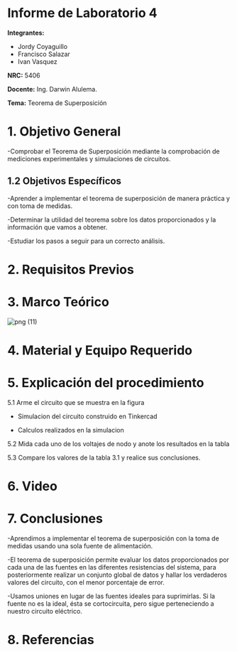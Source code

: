 # Informe de Laboratorio 4
**Integrantes:**

- Jordy Coyaguillo
- Francisco Salazar
- Ivan Vasquez

 **NRC:** 5406
 
 **Docente:** Ing. Darwin Alulema.
 
 **Tema:** Teorema de Superposición
# 1. Objetivo General
-Comprobar el Teorema de Superposición mediante la comprobación de mediciones experimentales y simulaciones de circuitos.

## 1.2 Objetivos Específicos

-Aprender a implementar el teorema de superposición de manera práctica y con  toma de medidas.

-Determinar la utilidad del teorema sobre los datos proporcionados y la información que vamos a obtener.

-Estudiar los pasos a seguir para un correcto análisis.

# 2. Requisitos Previos



# 3. Marco Teórico

![png (11)](https://user-images.githubusercontent.com/85137954/125890671-b5413ca7-e840-41f7-a329-885583a7a186.png)

# 4. Material y Equipo Requerido



# 5. Explicación del procedimiento

5.1 Arme el circuito que se muestra en la figura


- Simulacion del circuito construido en Tinkercad



- Calculos realizados en la simulacion


5.2 Mida cada uno de los voltajes de nodo y anote los resultados en la tabla



5.3 Compare los valores de la tabla 3.1 y realice sus conclusiones.



# 6. Video


# 7. Conclusiones

-Aprendimos a implementar el teorema de superposición con la toma de medidas usando una sola fuente de alimentación.

-El teorema de superposición permite evaluar los datos proporcionados por cada una de las fuentes en las diferentes resistencias del sistema, para posteriormente realizar un conjunto global de datos y hallar los verdaderos valores del circuito, con el menor porcentaje de error.

-Usamos uniones en lugar de las fuentes ideales para suprimirlas. Si la fuente no es la ideal, ésta se cortocircuita, pero sigue perteneciendo a nuestro circuito eléctrico.


# 8. Referencias



